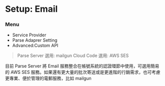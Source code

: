 # Setup: Email

### Menu

* Service Provider
* Parse Adaprer Setting
* Advanced:Custom API

> Parse Server 選用: mailgun
> Cloud Code 選用: AWS SES

目前 Parse Server 將 Email 服務整合在帳號系統的認證環節中使用，可選用簡易的 AWS SES 服務。如果還有更大量的批次寄送或是更進階的行銷需求，也可考慮更專業、便於管理的電郵服務，比如 mailgun